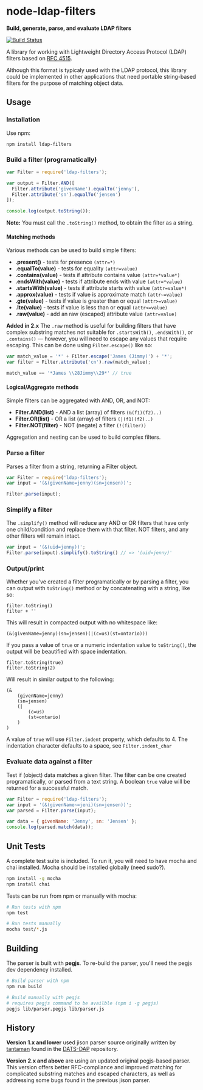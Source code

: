 node-ldap-filters
=================

**Build, generate, parse, and evaluate LDAP filters**

[![Build Status](https://travis-ci.org/tapmodo/node-ldap-filters.svg?branch=master)](https://travis-ci.org/tapmodo/node-ldap-filters)

A library for working with Lightweight Directory Access Protocol
(LDAP) filters based on [RFC 4515](http://tools.ietf.org/html/rfc4515).

Although this format is typicaly used with the LDAP protocol, this library
could be implemented in other applications that need portable
string-based filters for the purpose of matching object data.

## Usage

### Installation

Use npm:

    npm install ldap-filters

### Build a filter (programatically)

```javascript
var Filter = require('ldap-filters');

var output = Filter.AND([
  Filter.attribute('givenName').equalTo('jenny'),
  Filter.attribute('sn').equalTo('jensen')
]);

console.log(output.toString());
```

**Note:** You must call the `.toString()` method, to obtain the filter as a string.

#### Matching methods

Various methods can be used to build simple filters:

  * **.present()** - tests for presence `(attr=*)`
  * **.equalTo(value)** - tests for equality `(attr=value)`
  * **.contains(value)** - tests if attribute contains value `(attr=*value*)`
  * **.endsWith(value)** - tests if attribute ends with value `(attr=*value)`
  * **.startsWith(value)** - tests if attribute starts with value `(attr=value*)`
  * **.approx(value)** - tests if value is approximate match `(attr~=value)`
  * **.gte(value)** - tests if value is greater than or equal `(attr>=value)`
  * **.lte(value)** - tests if value is less than or equal `(attr<=value)`
  * **.raw(value)** - add an raw (escaped) attribute value `(attr=value)`

**Added in 2.x** The `.raw` method is useful for building filters that
have complex substring matches not suitable for `.startsWith()`,
`.endsWith()`, or `.contains()` — however, you will need to escape
any values that require escaping. This can be done using
`Filter.escape()` like so:

```javascript
var match_value = '*' + Filter.escape('James (Jimmy)') + '*';
var filter = Filter.attribute('cn').raw(match_value);

match_value == '*James \\28Jimmy\\29*' // true
```

#### Logical/Aggregate methods

Simple filters can be aggregated with AND, OR, and NOT:

  * **Filter.AND(list)** - AND a list (array) of filters `(&(f1)(f2)..)`
  * **Filter.OR(list)** - OR a list (array) of filters `(|(f1)(f2)..)`
  * **Filter.NOT(filter)** - NOT (negate) a filter `(!(filter))`

Aggregation and nesting can be used to build complex filters.

### Parse a filter

Parses a filter from a string, returning a Filter object.

```javascript
var Filter = require('ldap-filters');
var input = '(&(givenName=jenny)(sn=jensen))';

Filter.parse(input);
```

### Simplify a filter

The `.simplify()` method will reduce any AND or OR filters that have only
one child/condition and replace them with that filter. NOT filters, and
any other filters will remain intact.

```javascript
var input = '(&(uid=jenny))';
Filter.parse(input).simplify().toString() // => '(uid=jenny)'
```

### Output/print

Whether you've created a filter programatically or by parsing a filter, you
can output with `toString()` method or by concatenating with a string, like so:

    filter.toString()
    filter + ''

This will result in compacted output with no whitespace like:

    (&(givenName=jenny)(sn=jensen)(|(c=us)(st=ontario)))

If you pass a value of `true` or a numeric indentation value to
`toString()`, the output will be beautified with space indentation.

    filter.toString(true)
    filter.toString(2)

Will result in similar output to the following:

```
(&
    (givenName=jenny)
    (sn=jensen)
    (|
        (c=us)
        (st=ontario)
    )
)
```

A value of `true` will use `Filter.indent` property, which defaults to 4.
The indentation character defaults to a space, see `Filter.indent_char`

### Evaluate data against a filter

Test if (object) data matches a given filter. The filter can be one
created programatically, or parsed from a text string. A boolean
`true` value will be returned for a successful match.

```javascript
var Filter = require('ldap-filters');
var input = '(&(givenName~=jeni)(sn=jensen))';
var parsed = Filter.parse(input);

var data = { givenName: 'Jenny', sn: 'Jensen' };
console.log(parsed.match(data));
```

## Unit Tests

A complete test suite is included. To run it, you will
need to have mocha and chai installed. Mocha should be installed globally (need sudo?).

```bash
npm install -g mocha
npm install chai
```

Tests can be run from npm or manually with mocha:

```bash
# Run tests with npm
npm test

# Run tests manually
mocha test/*.js
```

## Building

The parser is built with **pegjs**. To re-build the parser,
you'll need the pegjs dev dependency installed.

```bash
# Build parser with npm
npm run build

# Build manually with pegjs
# requires pegjs command to be availble (npm i -g pegjs)
pegjs lib/parser.pegjs lib/parser.js
```

## History

**Version 1.x and lower** used jison parser source originally written by
[tantaman](https://github.com/tantaman/) found in the
[DATS-DAP](https://github.com/tantaman/DATS-DAP) repository.

**Version 2.x and above** are using an updated original pegjs-based parser.
This version offers better RFC-compliance and improved matching for
complicated substring matches and escaped characters, as well as addressing
some bugs found in the previous jison parser.
